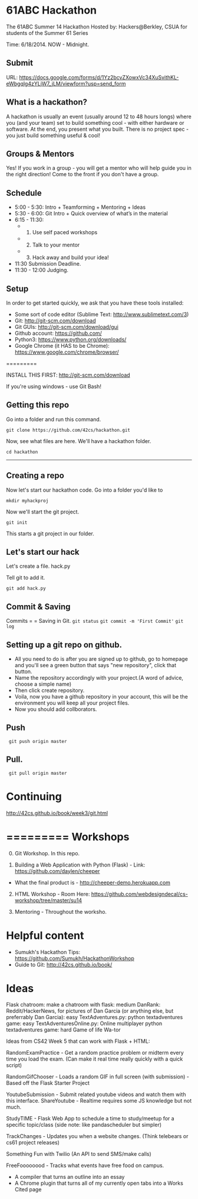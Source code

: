 61ABC Hackathon 
=========

The 61ABC Summer 14 Hackathon Hosted by: Hackers@Berkley, CSUA for students of the Summer 61 Series

Time: 6/18/2014. NOW - Midnight. 

Submit
-----------------
URL: https://docs.google.com/forms/d/1Yz2bcvZXowxVc34XuSvithKL-eWbgqlg4zYLjW7_jLM/viewform?usp=send_form


What is a hackathon?
------------------
A hackathon is usually an event (usually around 12 to 48 hours longs) where you (and your team) set to build something cool - with either hardware or software. At the end, you present what you built. There is no project spec - you just build something useful & cool! 

Groups & Mentors
------------------
Yes! If you work in a group - you will get a mentor who will help guide you in the right direction!
Come to the front if you don't have a group. 

Schedule 
------------------
- 5:00 - 5:30: Intro + Teamforming + Mentoring + Ideas 
- 5:30 - 6:00: Git Intro + Quick overview of what’s in the material 
- 6:15 - 11:30: 
  -  1. Use self paced workshops
  -  2. Talk to your mentor
  -  3. Hack away and build your idea! 
- 11:30 Submission Deadline. 
- 11:30 - 12:00 Judging. 

Setup
------------------
In order to get started quickly, we ask that you have these tools installed:
- Some sort of code editor (Sublime Text: http://www.sublimetext.com/3) 
- Git: http://git-scm.com/download
- Git GUIs: http://git-scm.com/download/gui
- Github account: https://github.com/
- Python3: https://www.python.org/downloads/
- Google Chrome (it HAS to be Chrome): https://www.google.com/chrome/browser/

=========

INSTALL THIS FIRST: http://git-scm.com/download

If you're using windows - use Git Bash! 

Getting this repo
-----------------
Go into a folder and run this command. 

`git clone https://github.com/42cs/hackathon.git`

Now, see what files are here. We'll have a hackathon folder. 

`cd hackathon`

-----

Creating a repo
-------------------
Now let's start our hackathon code. 
Go into a folder you'd like to 

`mkdir myhackproj`

Now we'll start the git project. 

`git init`

This starts a git project in our folder. 

Let's start our hack
-------

Let's create a file. hack.py 

Tell git to add it. 

`git add hack.py`

Commit & Saving
--------
Commits = = Saving in Git. 
`git status`
`git commit -m 'First Commit'` 
`git log`



Setting up a git repo on github. 
---------

- All you need to do is after you are signed up to github, go to homepage and you'll see a green button that says "new repository", click that button.
- Name the repository accordingly with your project.(A word of advice, choose a simple name)
- Then click create repository.
- Voila, now you have a github repository in your account, this will be the environment you will keep all your project files.
- Now you should add collborators. 

Push
-----
` git push origin master` 

Pull. 
-----

` git pull origin master`


Continuing
===========
http://42cs.github.io/book/week3/git.html

=========
Workshops
=========

0. Git Workshop.  In this repo. 

1. Building a Web Application with Python (Flask) - Link: https://github.com/daylen/cheeper
  - What the final product is - http://cheeper-demo.herokuapp.com

2. HTML Workshop - Room Here: https://github.com/webdesigndecal/cs-workshop/tree/master/su14

3. Mentoring - Throughout the worksho. 



Helpful content
================

- Sumukh's Hackathon Tips: https://github.com/Sumukh/HackathonWorkshop
- Guide to Git: http://42cs.github.io/book/

Ideas
===========
Flask chatroom: make a chatroom with flask: medium
DanRank: Reddit/HackerNews, for pictures of Dan Garcia (or anything else, but preferrably Dan Garcia): easy
TextAdventures.py: python textadventures game: easy
TextAdventuresOnline.py: Online multiplayer python textadventures game: hard
Game of life
Wa-tor

Ideas from CS42 Week 5 that can work with Flask + HTML:
 
RandomExamPractice - Get a random practice problem or midterm every time you load the exam. (Can make it real time really quickly with a quick script) 

RandomGifChooser - Loads a random GIF in full screen (with submission) - Based off the Flask Starter Project

YoutubeSubmission - Submit related youtube videos and watch them with this interface. 
ShareYoutube - Realtime requires some JS knowledge but not much. 

StudyTIME - Flask Web App to schedule a time to study/meetup for a specific topic/class
(side note: like pandascheduler but simpler) 

TrackChanges - Updates you when a website changes. (Think telebears or cs61 project releases) 

Something Fun with Twilio (An API to send SMS/make calls) 

FreeFoooooood - Tracks what events have free food on campus. 

- A compiler that turns an outline into an essay
- A Chrome plugin that turns all of my currently open tabs into a Works Cited page
